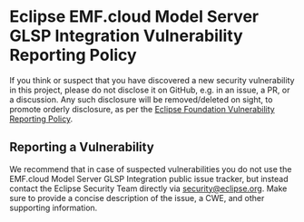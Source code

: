 # Eclipse EMF.cloud Model Server GLSP Integration Vulnerability Reporting Policy

If you think or suspect that you have discovered a new security vulnerability in this project, please do not disclose it on GitHub, e.g. in an issue, a PR, or a discussion. Any such disclosure will be removed/deleted on sight, to promote orderly disclosure, as per the [Eclipse Foundation Vulnerability Reporting Policy](https://www.eclipse.org/security/policy.php).

## Reporting a Vulnerability

We recommend that in case of suspected vulnerabilities you do not use the EMF.cloud Model Server GLSP Integration public issue tracker, but instead contact the Eclipse Security Team directly via security@eclipse.org.
Make sure to provide a concise description of the issue, a CWE, and other supporting information.
